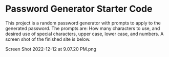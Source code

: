 # Password Generator Starter Code
This project is a random password generator with prompts to apply to the generated password. The prompts are: How many characters to use, and desired use of special characters, upper case, lower case, and numbers. A screen shot of the finished site is below.

Screen Shot 2022-12-12 at 9.07.20 PM.png